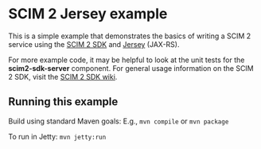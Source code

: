 # SCIM 2 Jersey example

This is a simple example that demonstrates the basics of writing a SCIM 2 service 
using the [SCIM 2 SDK](https://github.com/pingidentity/scim2) and 
[Jersey](https://eclipse-ee4j.github.io/jersey/) (JAX-RS).

For more example code, it may be helpful to look at the unit tests for the
**scim2-sdk-server** component. For general usage information on the SCIM 2 SDK, 
visit the [SCIM 2 SDK wiki](https://github.com/pingidentity/scim2/wiki).


## Running this example

Build using standard Maven goals: E.g., `mvn compile` or `mvn package`

To run in Jetty: `mvn jetty:run`